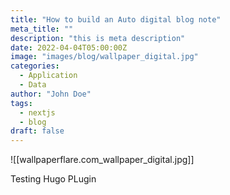 ```yaml
---
title: "How to build an Auto digital blog note"
meta_title: ""
description: "this is meta description"
date: 2022-04-04T05:00:00Z
image: "images/blog/wallpaper_digital.jpg"
categories:
  - Application
  - Data
author: "John Doe"
tags:
  - nextjs
  - blog
draft: false
---
```



![[wallpaperflare.com_wallpaper_digital.jpg]]



Testing Hugo PLugin

